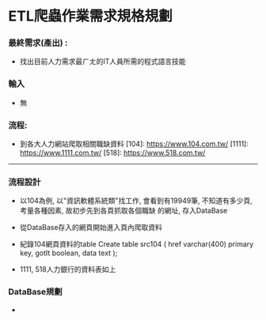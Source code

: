 # ETL爬蟲作業需求規格規劃
### 最終需求(產出) : 
 - 找出目前人力需求最ㄏㄤ的IT人員所需的程式語言技能

### 輸入
 - 無

### 流程:
 - 到各大人力網站爬取相關職缺資料
[104]: https://www.104.com.tw/
[1111]: https://www.1111.com.tw/
[518]: https://www.518.com.tw/

- - -

### 

### 流程設計
 - 以104為例, 以"資訊軟體系統類"找工作, 會看到有19949筆,
   不知道有多少頁, 考量各種因素, 故初步先到各頁抓取各個職缺
   的網址, 存入DataBase

 - 從DataBase存入的網頁開始進入頁內爬取資料
 - 紀錄104網頁資料的table
 Create table src104 (
    href varchar(400) primary key,
    gotIt boolean,
    data text
 );

 - 1111, 518人力銀行的資料表如上
### DataBase規劃
 - 
